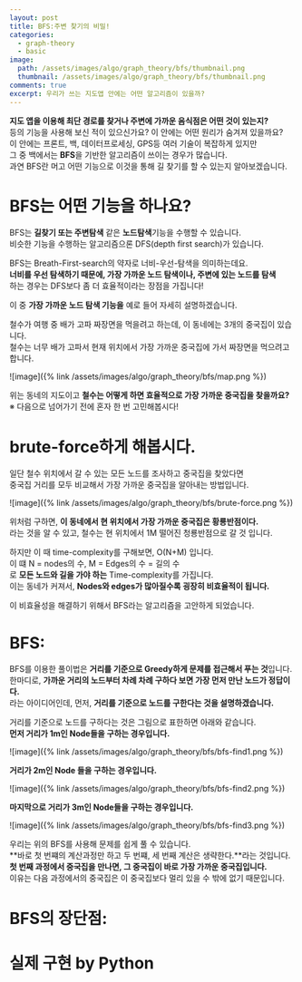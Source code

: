 ```yaml
---
layout: post
title: BFS:주변 찾기의 비밀!
categories:
  - graph-theory
  - basic
image:
  path: /assets/images/algo/graph_theory/bfs/thumbnail.png
  thumbnail: /assets/images/algo/graph_theory/bfs/thumbnail.png
comments: true
excerpt: 우리가 쓰는 지도앱 안에는 어떤 알고리즘이 있을까?
---
```

**지도 앱을 이용해 최단 경로를 찾거나 주변에 가까운 음식점은 어떤 것이 있는지?**<br/>
등의 기능을 사용해 보신 적이 있으신가요? 이 안에는 어떤 원리가 숨겨져 있을까요?<br/>
이 안에는 프론트, 백, 데이터프로세싱, GPS등 여러 기술이 복잡하게 있지만<br/>
그 중 백에서는 **BFS**을 기반한 알고리즘이 쓰이는 경우가 많습니다.<br/>
과연 BFS란 머고 어떤 기능으로 이것을 통해 길 찾기를 할 수 있는지 알아보겠습니다.<br/>

# BFS는 어떤 기능을 하나요?
BFS는 **길찾기 또는 주변탐색** 같은 **노드탐색**기능을 수행할 수 있습니다.<br/>
비슷한 기능을 수행하는 알고리즘으론 DFS(depth first search)가 있습니다.<br/>

BFS는 Breath-First-search의 약자로 너비-우선-탐색을 의미하는데요.<br/>
**너비를 우선 탐색하기 때문에, 가장 가까운 노드 탐색이나, 주변에 있는 노드를 탐색**<br/>
하는 경우는 DFS보다 좀 더 효율적이라는 장점을 가집니다!<br/>

이 중 **가장 가까운 노드 탐색 기능을** 예로 들어 자세히 설명하겠습니다.<br/>

철수가 여행 중 배가 고파 짜장면을 먹을려고 하는데, 이 동네에는 3개의 중국집이 있습니다.<br/>
철수는 너무 배가 고파서 현재 위치에서 가장 가까운 중국집에 가서 짜장면을 먹으려고 합니다.<br/>

![image]({% link /assets/images/algo/graph_theory/bfs/map.png %})

위는 동네의 지도이고 **철수는 어떻게 하면 효율적으로 가장 가까운 중국집을 찾을까요?**<br/>
※ 다음으로 넘어가기 전에 혼자 한 번 고민해봅시다!

# brute-force하게 해봅시다.<br/>
일단 철수 위치에서 갈 수 있는 모든 노드를 조사하고 중국집을 찾았다면<br/>
중국집 거리를 모두 비교해서 가장 가까운 중국집을 알아내는 방법입니다.<br/>

![image]({% link /assets/images/algo/graph_theory/bfs/brute-force.png %})

위처럼 구하면, **이 동네에서 현 위치에서 가장 가까운 중국집은 황룡반점이다.**<br/>
라는 것을 알 수 있고, 철수는 현 위치에서 1M 떨어진 청룡반점으로 갈 것 입니다.<br/>

하지만 이 때 time-complexity를 구해보면, O(N+M) 입니다.<br/>
이 떄 N = nodes의 수, M = Edges의 수 = 길의 수<br/>
로 **모든 노드와 길을 가야 하는** Time-complexity를 가집니다.<br/>
이는 동네가 커져서, **Nodes와 edges가 많아질수록 굉장히 비효율적이 됩니다.**<br/>

이 비효율성을 해결하기 위해서 BFS라는 알고리즘을 고안하게 되었습니다.<br/>

# BFS:
BFS를 이용한 풀이법은 **거리를 기준으로 Greedy하게 문제를 접근해서 푸는 것**입니다.<br/>
한마디로, **가까운 거리의 노드부터 차례 차례 구하다 보면 가장 먼저 만난 노드가 정답이다.**<br/>
라는 아이디어인데, 먼저, **거리를 기준으로 노드를 구한다는 것을 설명하겠습니다.**<br/>

거리를 기준으로 노드를 구하다는 것은 그림으로 표한하면 아래와 같습니다.<br/>
**먼저 거리가 1m인 Node들을 구하는 경우입니다.**<br/>

![image]({% link /assets/images/algo/graph_theory/bfs/bfs-find1.png %})

**거리가 2m인 Node 들을 구하는 경우입니다.**<br/>

![image]({% link /assets/images/algo/graph_theory/bfs/bfs-find2.png %})

**마지막으로 거리가 3m인 Node들을 구하는 경우입니다.**<br/>

![image]({% link /assets/images/algo/graph_theory/bfs/bfs-find3.png %})

우리는 위의 BFS를 사용해 문제를 쉽게 풀 수 있습니다.<br/>
**바로 첫 번쨰의 계산과정만 하고 두 번쨰, 세 번째 계산은 생략한다.**라는 것입니다.<br/>
**첫 번째 과정에서 중국집을 만나면, 그 중국집이 바로 가장 가까운 중국집입니다.**<br/>
이유는 다음 과정에서의 중국집은 이 중국집보다 멀리 있을 수 밖에 없기 때문입니다.<br/>

# BFS의 장단점:

# 실제 구현 by Python
